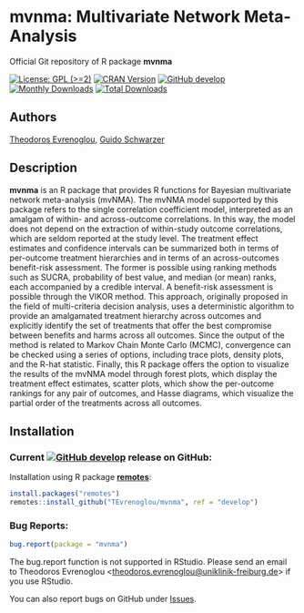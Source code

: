 # mvnma: Multivariate Network Meta-Analysis

Official Git repository of R package **mvnma**

[![License: GPL (>=2)](https://img.shields.io/badge/license-GPL-blue)](https://www.gnu.org/licenses/old-licenses/gpl-2.0.en.html)
[![CRAN Version](https://www.r-pkg.org/badges/version/mvnma)](https://cran.r-project.org/package=mvnma)
[![GitHub develop](https://img.shields.io/badge/develop-0.1--0-purple)](https://img.shields.io/badge/develop-0.1--0-purple)
[![Monthly Downloads](https://cranlogs.r-pkg.org/badges/mvnma)](https://cranlogs.r-pkg.org/badges/mvnma)
[![Total Downloads](https://cranlogs.r-pkg.org/badges/grand-total/mvnma)](https://cranlogs.r-pkg.org/badges/grand-total/mvnma)


## Authors

[Theodoros Evrenoglou](https://orcid.org/0000-0003-3336-8058),
[Guido Schwarzer](https://orcid.org/0000-0001-6214-9087)


## Description

**mvnma** is an R package that provides R functions for Bayesian multivariate network meta-analysis (mvNMA). The mvNMA model supported by this package refers to the single correlation coefficient model, interpreted as an amalgam of within- and across-outcome correlations. In this way, the model does not depend on the extraction of within-study outcome correlations, which are seldom reported at the study level. The treatment effect estimates and confidence intervals can be summarized both in terms of per-outcome treatment hierarchies and in terms of an across-outcomes benefit-risk assessment. The former is possible using ranking methods such as SUCRA, probability of best value, and median (or mean) ranks, each accompanied by a credible interval. A benefit-risk assessment is possible through the VIKOR method. This approach, originally proposed in the field of multi-criteria decision analysis, uses a deterministic algorithm to provide an amalgamated treatment hierarchy across outcomes and explicitly identify the set of treatments that offer the best compromise between benefits and harms across all outcomes. Since the output of the method is related to Markov Chain Monte Carlo (MCMC), convergence can be checked using a series of options, including trace plots, density plots, and the R-hat statistic. Finally, this R package offers the option to visualize the results of the mvNMA model through forest plots, which display the treatment effect estimates, scatter plots, which show the per-outcome rankings for any pair of outcomes, and Hasse diagrams, which visualize the partial order of the treatments across all outcomes.


## Installation

<!--
### Current stable [![CRAN Version](https://www.r-pkg.org/badges/version/mvnma)](https://cran.r-project.org/package=mvnma) release:
```r
install.packages("mvnma")
```
-->

### Current [![GitHub develop](https://img.shields.io/badge/develop-0.1--0-purple)](https://img.shields.io/badge/develop-0.1--0-purple) release on GitHub:

Installation using R package
[**remotes**](https://cran.r-project.org/package=remotes):
```r
install.packages("remotes")
remotes::install_github("TEvrenoglou/mvnma", ref = "develop")
```

### Bug Reports:

```r
bug.report(package = "mvnma")
```

The bug.report function is not supported in RStudio. Please send an email to Theodoros Evrenoglou <<theodoros.evrenoglou@uniklinik-freiburg.de>> if you use RStudio.

You can also report bugs on GitHub under [Issues](https://github.com/TEvrenoglou/mvnma/issues/).


<!--
### Reference

[Evrenoglou T, Nikolakopoulou A, Schwarzer G, Rücker G, Chaimani A (2024): Producing treatment hierarchies in network meta-analysis using probabilistic models and treatment-choice criteria. Preprint on ArXiv.](https://doi.org/10.48550/arXiv.2406.10612)
-->
